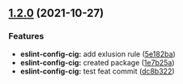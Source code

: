 ## [1.2.0](https://github.com/itcig/eslint-config-cig/compare/@itcig/eslint-config-cig@1.2.0...@itcig/eslint-config-cig@1.2.0) (2021-10-27)

### Features

- **eslint-config-cig:** add exlusion rule
  ([5e182ba](https://github.com/itcig/eslint-config-cig/commit/5e182baf2316ea154b8c5a5a7e60bf3bb329b313))
- **eslint-config-cig:** created package
  ([1e7b25a](https://github.com/itcig/eslint-config-cig/commit/1e7b25a381b1da407598a7165b239131fb663f46))
- **eslint-config-cig:** test feat commit
  ([dc8b322](https://github.com/itcig/eslint-config-cig/commit/dc8b3222d7b4e94df45e1a62a22e91b09816a8ef))
